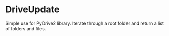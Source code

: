 # DriveUpdate
Simple use for PyDrive2 library. Iterate through a root folder and return a list of folders and files.
